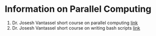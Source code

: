 # Information on Parallel Computing

1) Dr. Josesh Vantassel short course on parallel computing [link](https://jpvantassel.github.io/parallel-course/#/)
2) Dr. Josesh Vantassel short course on writing bash scripts [link](https://jpvantassel.github.io/bash-course/#/)